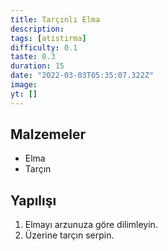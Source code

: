 ```yaml
---
title: Tarçınlı Elma
description:
tags: [atistirma]
difficulty: 0.1
taste: 0.3
duration: 15
date: "2022-03-03T05:35:07.322Z"
image:
yt: []
---
```


## Malzemeler

- Elma
- Tarçın

## Yapılışı

1. Elmayı arzunuza göre dilimleyin.
2. Üzerine tarçın serpin.
